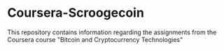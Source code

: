 # Coursera-Scroogecoin
This repository contains information regarding the assignments from the Coursera course "Bitcoin and Cryptocurrency Technologies"
